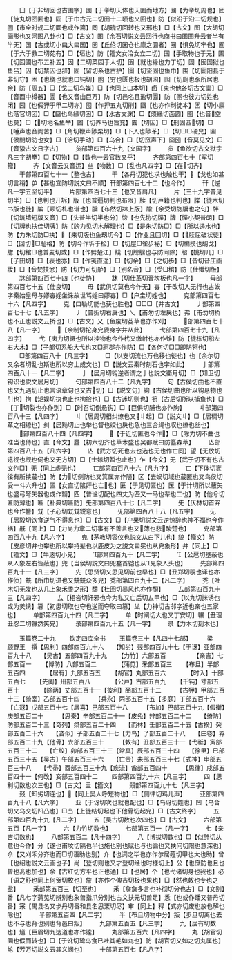 <!-- { "loadSidebar": true } -->
　　囗【于非切回也古围字】圜【于拳切天体也天圜而地方】圎【为拳切周也】团【徒丸切团圎也】囩【于巾古元二切田十二顷也又回也】防【似沿于沿二切规也】圌【市全时规二切圜也或作篅】囘【胡瑰切回转也又邪也】□【古文】图【大胡切画形也又河图八卦也】□【古文】圛【余石切説文云回行也商书曰圛圛升云者半有半无】国【古或切小曰大曰国】囷【丘伦切囷仓也廪之圜者】圈【惧免切牢也】囿【于六于救二切苑有】□【垣也】防【籀文女洽女立二切】园【手取物也于元】圃【切园圃也布五补五】因【二切菜园于人切】囹【就也縁也力丁切】圄【囹圄狱也鱼吕】囚【切禁囚也辝】固【留切系也古护】圁【切坚固也鱼巾】围【切圁阳县于非切守】困【也绕也就也口钝切】圂【穷也匮也极也胡囷】囮【切厕也豕所居也余】防【周五】□【戈二切鸟媒】□【也同上口本切】卣【束也他各切古文橐】□【音酉中樽器】圊【也又音由巨万】防【切邑名且盈切圊】防【圂也彼力切姓也闭】园【也假狎乎甲二切亦】囤【作押五丸切削】圝【也亦作刓徒本】囦【切小廪也落官切团】□【圝也乌縁切囦】□【水古文渊】□【须縁切面圆】圉【也音空也莫】□【切地名鱼举】囨【切养马也旨兖】圚【切囚】□【刑固匹切】□【唾声也音阓苦】□【角切鞭声陟栗切】□【下入也陟革】□【切□□硬皃】圔【侯閤切防也女】□【洽切手动】□【乌合】□【切窊声下】囶圀【音莫见文】□【音絷古文日字古】
　　贠部第四百六十九【文国字】
　　贠【鱼欲切古文狱字凡三字胡拳】□【切物】□【数也一云官数又乎】
　　齐部第四百七十【军切籀】
　　齐【文音云又音运】亝【物数】□【乱也凡四字】□【在切齐】
　　干部第四百七十一【整也古】
　　干【各丹切犯也求也触也干】【戈也如甚切言稍】屰【甚也宜防切説文曰不顺】幵部第四百七十二【也今作】
　　幵【逆凡一字五坚切平】
　　片部第四百七十三【也又音肩凡】
　　片【三十九字普见切半】□【也判也开坼】版【也普逼切判也布限】牍【切戸籍也判也】牒【徒木切书版也徒】牑【颊切札也谱也】牖【布然切牀上版】牏【余受切牎牖也之句】牉【切筑墙短版又音】□【头普半切半也分】牓【也先协切牒】牌【牒小契普朗】□【切牌也扶佳切牌】防【牓力见切木解理也】□【是朱切防□】□【所以遏水也】防【力朱切防□扶】【来切版也鱼刼切今】□【作业且回切】□【牍屈破状徒】□【回切□耻格】防【切今作坼于检】□【切屋□雀步袐】□【切牑摸也胡戈】牎【切棺□也普麦切或】□【作劈楚江】牋【切牕牖也与防同除】牊【姚切几】□【子田切】□【表也亦】□【作笺直遥】□【切余】□【之切歩】□【皆切音庄画妆】□【音梵扶忿】防【切力可切舻】□【别名音】□【受□棺】防【仕懴切版】
　　牀部第四百七十四【也徒协】
　　牀【切仕革切音坎板也凡一字】
　　毋部第四百七十五【仕良切】
　　毋【武俱切莫也今作无】毐【于改切人无行也古娭字秦始皇母与嫪毐婬坐诛故世骂婬曰嫪毐】□【户圭切姓也】
　　克部第四百七十六【凡四字】
　　克【口勒切能也获也胜也】□□□【并古文】
　　丿部第四百七十七【凡五字】
　　丿【普折切右戾也】乀【甫勿切左戾也】弗【甫勿切挢也不正也説文云挢也】□【古文】乂【鱼废切芟草也亦作刈】
　　部第四百七十八【凡一字】
　　【余制切拕身皃虒身字并从此】
　　弋部第四百七十九【凡四字】
　　弋【夷力切撅也所以挂物也今作杙又缴射也亦作隿】防【徒栋切船左右大木】□【子郎切系船大弋也又□牁郡亦作防】□【各何切□□即防牱也】
　　□部第四百八十【凡三字】
　　□【以支切流也万也移也徙也】也【余尔切又余者切乱也斯也所以穷上成文也】□【説文云秦时刻石也字如此】
　　亅部第四百八十一【凡二字】
　　亅【居月切钩逆者谓之亅也説文衢月切】□【知卫切钩识也説文居月切】
　　句部第四百八十二【凡九字】
　　句【古侯切曲也不直也又九遇切止也言语章句也又古切】□【説文句】钩【古侯切曲也所以钩悬物也引也】拘【矩娱切执也止也拘捡也】□【古迷切则也】笱【古后切所以捕鱼也】□【丁切裂也亦作剅】□【时召切倒悬钩】□【巨俱切脯也亦作胊】
　　丩部第四百八十三【凡四字】
　　丩【居周切相纠缭也又丩起】□【説文丩】□【居稠切革之相缭也】纠【居黝切止也举也督也绞也戾也急也三合绳也収也缭也丝也】
　　部第四百八十四【凡四字】
　　【于近切匿也今作】□【除力切不曲也准当也侍也】直【今文】矗【初六切齐也草木盛也吴都赋曰防矗森萃】
　　亾部第四百八十五【凡六字】
　　亾【武方切死也去也选也无也作亡同】望【无放切逺视也觊也伺也又无方切】□【士嫁切暂也止也】乍【今文】无【武于切不有也古文作□】无【同上虚无也】
　　匸部第四百八十六【凡九字】
　　匸【下体切衺徯有所挟蔵也】防【力切侧防也又箕属亦作陋】区【去娱切域也蔵匿也又乌侯切受一斗六升也】匿【女直切隂奸也亡也】匽【于见切匿也】医【于计切所以蔽矢也盛弓弩矢器也或作翳】匹【普谧切配也四丈为匹又一马也辈也二也】防【他兮切匾防薄也】匾【补典切匾防】兂部第四百八十七【凡二字】
　　兂【仄林切首笄也今作簪】兓【子心切兓兓鋭意也】
　　旡部第四百八十八【凡五字】
　　旡【居毅切饮食逆气不得息也】□【古文】□【户果切説文云逆惊辞也神不福也今作祸】旤【同上】□【力尚力章二切事有不善言也又薄也悲酸楚也】
　　皃部第四百八十九【凡六字】
　　皃【茅教切容仪也説文从白下儿也】貌【籀文】防【皮彦切弁也攀也所以攀持髪也以鹿皮为之説文曰冕也从皃象形】弁【同上】□【籀文】□【牛逺切小皃】
　　部第四百九十【凡二字】
　　【公扈切壅蔽也从人象左右皆蔽也】兜【当侯切説文曰兜鍪首铠也从皃象人头也】
　　先部第四百九十一【凡三字】
　　先【思贤切又思见切前也早也】□【丑郑切覗也译也亦作侦】兟【所巾切进也又兟兟众多皃】秃部第四百九十二【凡二字】
　　秃【吐木切无发也从几上象禾黍之形】穨【杜回切暴风也亦作頽】
　　厶部第四百九十三【凡四字】
　　厶【相咨切奸邪也今为私又亡后切厶甲也】□【以九切詸诱也或为羑诱】篡【初患切取也夺也逆而夺取曰篡】厸【力神切古邻字近也亲也五家也】
　　单部第四百九十四【凡二字】
　　单【时阐切大也又丁安切】冁【丑理丑忍二切冁然笑皃】
　　录部第四百九十五【凡一字】
　　录【力木切刻木也】








　　玉篇卷二十九
　　钦定四库全书
　　玉篇卷三十【凡四十七部】　　　梁　顾野王　撰【思利】四部四百九十六　　【知劣】叕部四百九十七【于讶】亚部四百九十八　　【吴古】五部四百九十九
　　【力竹】六部五百　　　　　【亲吉】七部五百一
　　【博防】八部五百二　　　　【蒲苋】釆部五百三
　　【布旦】半部五百四　　　　【居有】九部五百五
　　【胡官】丸部五百六　　　　【时入】十部五百七
　　【先阖】卅部五百八　　　　【公戸】古部五百九
　　【千钝】寸部五百十　　　　【除两】丈部五百十一【彼利】皕部五百十二　　　【古狎】甲部五百十三【猗室】乙部五百十四　　　【兵永】丙部五百十五【多庭】丁部五百十六　　　【亡冦】戊部五百十七【居喜】己部五百十八　　　【布加】巴部五百十九【假衡】庚部五百二十　　　【思秦】辛部五百二十一【皮免】辡部五百二十二　　【绮防】防部五百二十三【竒列】桀部五百二十四　　【而林】壬部五百二十五【古揆】癸部五百二十六　　【咨似】子部五百二十七【力鸟】了部五百二十八　　【庄卷】孨部五百二十九【他骨】ㄊ部五百三十　　　【敇有】丑部五百三十一【弋祗】寅部五百三十二　　【亡绞】卯部五百三十三【常真】辰部五百三十四　　【徐里】巳部五百三十五【吴古】午部五百三十六　　【亡贵】未部五百三十七【式神】申部五百三十八　　【弋帚】酉部五百三十九【疾流】酋部五百四十　　　【思律】戌部五百四十一【何改】亥部五百四十二
　　四部第四百九十六【凡三字】
　　四【思利切数也次三也】□【古文】亖【籀文】
　　叕部第四百九十七【凡三字】
　　叕【知劣切连也】【同上吴人呼短物也】□【侧律切鸡儿声】
　　亚部第四百九十八【凡六字】
　　亚【于讶切次也就也配也】□【乌讶切姓也】凹【乌合切又乌交切凹凸也】□凸【上徒结切起也下他骨切起皃】□【古文终字】
　　五部第四百九十九【凡二字】
　　五【吴古切数也次四也】□【古文】
　　六部第五百【凡一字】
　　六【力竹切数也】
　　七部第五百一【凡一字】
　　七【亲吉切数也】
　　八部第五百二【凡十四字】
　　八【博拔切数也】□【似醉切从意也今作】分【遂也甫坟切隔也半也施也别也赋也与也徧也又扶问切限也意深也】尒【又刈禾分齐也而□切语助也别】介【也词之毕也亦作尔居薤切甲也大也助】曾【也绍也説文云画也子】尚【登切则也又才登切经也时様切上】公【也庶防也且也曽也髙也加也】余【古红切方平也正也通】□【也居】个【也弋诸切身也我也】必【语之舒也同上何贺切枚也】詹【亦作个俾吉切极也果也】□【然也敕也专也之盐】
　　釆部第五百三【切至也】
　　釆【詹詹多言也补彻切分也古】□【文别】番【凡七字蒲苋切辨别也象兽指爪分别也古文扶元切兽足】悉【也或作蹯又普丹切番】宷【禺县名又歩丹切番和县名思栗切尽】审【同上】释【式亦切废也放也解也除也】
　　半部第五百四【凡二字】
　　半【布旦切物中分】叛【歩旦切离也去也不与也背也别也背邑曰叛】
　　九部第五百五【凡三字】
　　九【居有切数也】馗【巨眉切九达道也亦作逵】
　　丸部第五百六【凡四字】
　　丸【胡官切圜也假而转也】□【于讹切鸷鸟食已吐其毛如丸也】防【胡官切又如之切丸属也】奿【芳万切説文云其义阙也】
　　十部第五百七【凡八字】
